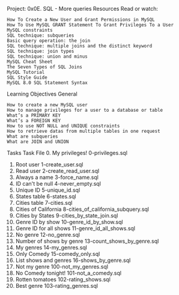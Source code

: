 Project: 0x0E. SQL - More queries
Resources
Read or watch:

    How To Create a New User and Grant Permissions in MySQL
    How To Use MySQL GRANT Statement To Grant Privileges To a User
    MySQL constraints
    SQL technique: subqueries
    Basic query operation: the join
    SQL technique: multiple joins and the distinct keyword
    SQL technique: join types
    SQL technique: union and minus
    MySQL Cheat Sheet
    The Seven Types of SQL Joins
    MySQL Tutorial
    SQL Style Guide
    MySQL 8.0 SQL Statement Syntax

Learning Objectives
General

    How to create a new MySQL user
    How to manage privileges for a user to a database or table
    What’s a PRIMARY KEY
    What’s a FOREIGN KEY
    How to use NOT NULL and UNIQUE constraints
    How to retrieve datas from multiple tables in one request
    What are subqueries
    What are JOIN and UNION

Tasks
Task 	File
0. My privileges! 	0-privileges.sql
1. Root user 	1-create_user.sql
2. Read user 	2-create_read_user.sql
3. Always a name 	3-force_name.sql
4. ID can't be null 	4-never_empty.sql
5. Unique ID 	5-unique_id.sql
6. States table 	6-states.sql
7. Cities table 	7-cities.sql
8. Cities of California 	8-cities_of_california_subquery.sql
9. Cities by States 	9-cities_by_state_join.sql
10. Genre ID by show 	10-genre_id_by_show.sql
11. Genre ID for all shows 	11-genre_id_all_shows.sql
12. No genre 	12-no_genre.sql
13. Number of shows by genre 	13-count_shows_by_genre.sql
14. My genres 	14-my_genres.sql
15. Only Comedy 	15-comedy_only.sql
16. List shows and genres 	16-shows_by_genre.sql
17. Not my genre 	100-not_my_genres.sql
18. No Comedy tonight! 	101-not_a_comedy.sql
19. Rotten tomatoes 	102-rating_shows.sql
20. Best genre 	103-rating_genres.sql